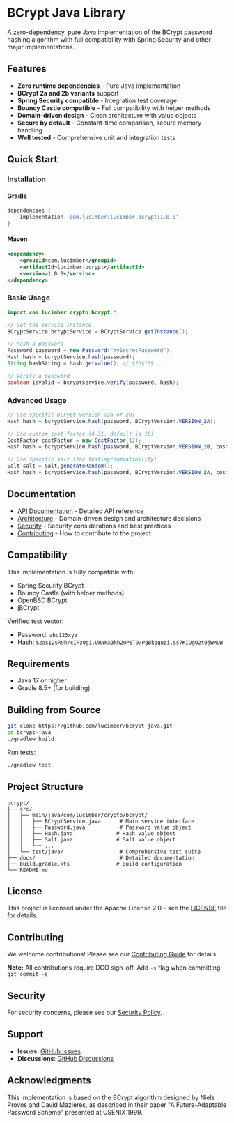 # BCrypt Java Library

A zero-dependency, pure Java implementation of the BCrypt password hashing algorithm with full compatibility with Spring Security and other major implementations.

## Features

- **Zero runtime dependencies** - Pure Java implementation
- **BCrypt 2a and 2b variants** support
- **Spring Security compatible** - Integration test coverage
- **Bouncy Castle compatible** - Full compatibility with helper methods
- **Domain-driven design** - Clean architecture with value objects
- **Secure by default** - Constant-time comparison, secure memory handling
- **Well tested** - Comprehensive unit and integration tests

## Quick Start

### Installation

#### Gradle
```gradle
dependencies {
    implementation 'com.lucimber:lucimber-bcrypt:1.0.0'
}
```

#### Maven
```xml
<dependency>
    <groupId>com.lucimber</groupId>
    <artifactId>lucimber-bcrypt</artifactId>
    <version>1.0.0</version>
</dependency>
```

### Basic Usage

```java
import com.lucimber.crypto.bcrypt.*;

// Get the service instance
BCryptService bcryptService = BCryptService.getInstance();

// Hash a password
Password password = new Password("mySecretPassword");
Hash hash = bcryptService.hash(password);
String hashString = hash.getValue(); // $2b$10$...

// Verify a password
boolean isValid = bcryptService.verify(password, hash);
```

### Advanced Usage

```java
// Use specific BCrypt version (2a or 2b)
Hash hash = bcryptService.hash(password, BCryptVersion.VERSION_2A);

// Use custom cost factor (4-31, default is 10)
CostFactor costFactor = new CostFactor(12);
Hash hash = bcryptService.hash(password, BCryptVersion.VERSION_2B, costFactor);

// Use specific salt (for testing/compatibility)
Salt salt = Salt.generateRandom();
Hash hash = bcryptService.hash(password, BCryptVersion.VERSION_2A, costFactor, salt);
```

## Documentation

- [API Documentation](docs/API.md) - Detailed API reference
- [Architecture](docs/ARCHITECTURE.md) - Domain-driven design and architecture decisions
- [Security](docs/SECURITY.md) - Security considerations and best practices
- [Contributing](docs/CONTRIBUTING.md) - How to contribute to the project

## Compatibility

This implementation is fully compatible with:
- Spring Security BCrypt
- Bouncy Castle (with helper methods)
- OpenBSD BCrypt
- jBCrypt

Verified test vector:
- Password: `abc123xyz`
- Hash: `$2a$12$R9h/cIPz0gi.URNNX3kh2OPST9/PgBkqquzi.Ss7KIUgO2t0jWMUW`

## Requirements

- Java 17 or higher
- Gradle 8.5+ (for building)

## Building from Source

```bash
git clone https://github.com/lucimber/bcrypt-java.git
cd bcrypt-java
./gradlew build
```

Run tests:
```bash
./gradlew test
```

## Project Structure

```
bcrypt/
├── src/
│   ├── main/java/com/lucimber/crypto/bcrypt/
│   │   ├── BCryptService.java      # Main service interface
│   │   ├── Password.java           # Password value object
│   │   ├── Hash.java              # Hash value object
│   │   ├── Salt.java              # Salt value object
│   │   └── ...
│   └── test/java/                  # Comprehensive test suite
├── docs/                           # Detailed documentation
├── build.gradle.kts               # Build configuration
└── README.md
```

## License

This project is licensed under the Apache License 2.0 - see the [LICENSE](LICENSE) file for details.

## Contributing

We welcome contributions! Please see our [Contributing Guide](docs/CONTRIBUTING.md) for details.

**Note:** All contributions require DCO sign-off. Add `-s` flag when committing: `git commit -s`

## Security

For security concerns, please see our [Security Policy](docs/SECURITY.md).

## Support

- **Issues**: [GitHub Issues](https://github.com/lucimber/bcrypt-java/issues)
- **Discussions**: [GitHub Discussions](https://github.com/lucimber/bcrypt-java/discussions)

## Acknowledgments

This implementation is based on the BCrypt algorithm designed by Niels Provos and David Mazières, as described in their paper "A Future-Adaptable Password Scheme" presented at USENIX 1999.